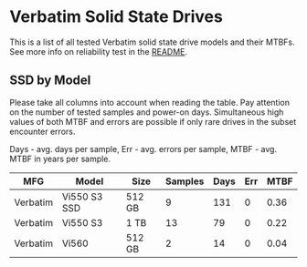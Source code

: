 Verbatim Solid State Drives
===========================

This is a list of all tested Verbatim solid state drive models and their MTBFs. See
more info on reliability test in the [README](https://github.com/bsdhw/SMART).

SSD by Model
------------

Please take all columns into account when reading the table. Pay attention on the
number of tested samples and power-on days. Simultaneous high values of both MTBF
and errors are possible if only rare drives in the subset encounter errors.

Days - avg. days per sample,
Err  - avg. errors per sample,
MTBF - avg. MTBF in years per sample.

| MFG       | Model              | Size   | Samples | Days  | Err   | MTBF |
|-----------|--------------------|--------|---------|-------|-------|------|
| Verbatim  | Vi550 S3 SSD       | 512 GB | 9       | 131   | 0     | 0.36   |
| Verbatim  | Vi550 S3           | 1 TB   | 13      | 79    | 0     | 0.22   |
| Verbatim  | Vi560              | 512 GB | 2       | 14    | 0     | 0.04   |
